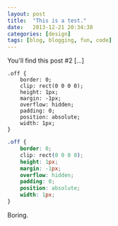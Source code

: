```yaml
---
layout: post
title:  "This is a test."
date:   2013-12-21 20:34:38
categories: [design]
tags: [blog, blogging, fun, code]
---
```


You'll find this post #2 [...]

```css{4-8}
.off {
	border: 0;
	clip: rect(0 0 0 0);
	height: 1px;
	margin: -1px;
	overflow: hidden;
	padding: 0;
	position: absolute;
	width: 1px;
}
```

```css
.off {
	border: 0;
	clip: rect(0 0 0 0);
	height: 1px;
	margin: -1px;
	overflow: hidden;
	padding: 0;
	position: absolute;
	width: 1px;
}
```

Boring.
